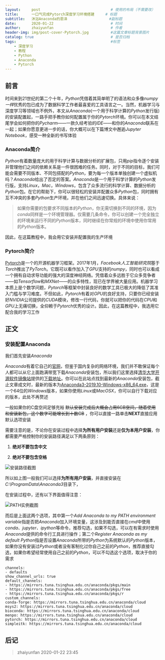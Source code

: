 ```yaml
---
layout:     post                                # 使用的布局（不需要改）
title:      一口气完成Pytorch深度学习环境搭建     # 标题 
subtitle:   沐浴Anaconda的恩泽                   #副标题
date:       2020-01-22                          # 时间
author:     zhaiyunfan                          # 作者
header-img: img/post-cover-Pytorch.jpg          #这篇文章标题背景图片
catalog: true                                   # 是否归档
tags:                                           #标签
    - 深度学习
    - 教程
    - Python
    - Anaconda
    - Pytorch
---
```

## 前言

时间来到21世纪的第二个十年，*Python*凭借着其简单明了的语法和众多像*numpy一样*优秀的包已成为了数据科学工作者最喜爱的工具语言之一。当然，机器学习与深度学习等领域也不例外，本文从*Anaconda*(一个用于科学计算的*Python*发行版)的安装配置起，一路手把手教你如何配置属于你的*Pytorch*环境。你可以在本文结尾学会如何把你的*Pycharm*——一款久经考验的*IDE*——和你的*Anaconda*联系在一起；如果你愿意更进一步的话，你大概可以在下篇博文中邂逅*Jupyter Notebook*，感受一种全新的书写体验

### Anaconda简介

*Python*有着数量庞大的用于科学计算与数据分析的扩展包，只用*pip*指令逐个安装并管理他们之间的依赖关系是一件很困难的任务。同时，对于不同的目标，我们可能会需要不同版本、不同包搭配的*Python*，要为每一个版本单独创建一个虚拟机吗？*Anaconda*给出了否定的答案。*Anaconda*是一个用于科学计算的*Python*发行版，支持*Linux*，*Mac*，*Windows*，包含了众多流行的科学计算、数据分析的*Python*包。在它的帮助下，你可以很轻松的安装并配置众多*Python*包，同时拥有互不冲突的多套*Python*生产环境，并在他们之间迅速切换。具体来说：

>如果你需要的包要求不同版本的*Python*，你无需切换到不同的环境，因为*conda*同样是一个环境管理器。仅需要几条命令，你可以创建一个完全独立的环境来运行不同的*Python*版本，同时继续在你常规的环境中使用你常用的*Python*版本。

因此，在这篇教程中，我会用它安装并配置我的生产环境

### Pytorch简介

[Pytorch](https://pytorch.org/)是一个的开源机器学习框架。2017年1月，*Facebook人工智能研究院*基于*Torch*推出了*PyTorch*。它既可以看作加入了*GPU*支持的*numpy*，同时也可以看成一个拥有自动求导功能的强大的深度神经网络。凭借着众多远胜于它众多竞争者——如*Tensorflow*和*MXNet*——的众多特性，现已在学界被大量应用。机器学习本质上是个数学问题，*Pytorch*等框架中封装良好的数学工具已极大的降低了其准入门槛与学习难度。不但如此，*Pytorch*有着对*GPU*的良好支持，只要你已经安装好*NVIDIA*公司提供的*CUDA*模块，修改一行代码，你就可以把你的代码在*CPU*和*GPU*上无痛切换，全仰赖于*Pytorch*优秀的设计。因此，在这篇教程中，我选用它配合我的学习工作

## 正文

### 安装配置Anaconda

我们首先安装*Anaconda*

*Anaconda*有着它自己的[官网](https://www.anaconda.com/)，但鉴于国内复杂的网络环境，我们并不敢保证每个人都可以从它上面跑满带宽下载*Anaconda*安装包，所以我们这里选择[清华大学开源软件镜像站](https://mirror.tuna.tsinghua.edu.cn/)提供的[下载地址](https://mirrors.tuna.tsinghua.edu.cn/anaconda/archive/)。你可以在此站点找到最新的*Anaconda*安装包，截止文章成文时，最新的版本为[Anaconda3-2019.10-Windows-x86_64.exe](https://mirrors.tuna.tsinghua.edu.cn/anaconda/archive/Anaconda3-2019.10-Windows-x86_64.exe)，这是一个64位的*Windows*版本，如果你使用*Linux*或*MacOSX*，你可以自行下载对应的版本，此处不再赘述

一般如果你的C盘空间足够充裕 ~~默认安装完成后大概会占用6GB空间，随着使用和安装新包，这个数字可能增长到十数GB~~ ，你可以直接一路单击**NEXT**直接应用默认选项安装

需要注意的是，不论你在安装过程中选择**为所有用户安装**还是**仅为本用户安装**，你都需要严格控制你的安装路径满足以下两条原则：

1. **绝对不要包含中文**

2. **绝对不要包含空格**

![安装路径截图](http://123.57.11.126/sym/49c4caf1be5c2acdc6556918cfe435584d339df005cb0d5982186a9a56a16176.jpg)

所以如上图一般我们可以选择**为所有用户安装**，并直接安装在*C:\ProgramData\Anaconda3*目录下，

在安装过程中，还有以下界面值得注意：

![PATH实例截图](http://123.57.11.126/sym/eb37df49f90d7e0b908cc3b31e73f9466d5de31e1b28c5dffbec57976acebf3e.jpg)

而后是上面这两个选项，其中第一个*Add Anaconda to my PATH environment variable*指是否把*Anaconda*加入环境变量，这涉及到能否直接在*cmd*中使用*conda、jupyter、ipython*等命令，推荐勾选，如果不勾选，可以在有需求时使用*Anaconda*提供的命令行工具进行操作；第二个*Register Anaconda as my default Python*指是否设置*Anaconda*所带的*Python*为系统默认的*Python*版本，如果你没有安装过*Python*或者没有客制化过你自己之前的*Python*，推荐直接勾选，如果你希望经常使用自己之前的*Python*，可以不勾选这个选项，取决于你的需求

    channels:
    - defaults
    show_channel_urls: true
    default_channels:
    - https://mirrors.tuna.tsinghua.edu.cn/anaconda/pkgs/main
    - https://mirrors.tuna.tsinghua.edu.cn/anaconda/pkgs/free
    - https://mirrors.tuna.tsinghua.edu.cn/anaconda/pkgs/r
    custom_channels:
    conda-forge: https://mirrors.tuna.tsinghua.edu.cn/anaconda/cloud
    msys2: https://mirrors.tuna.tsinghua.edu.cn/anaconda/cloud
    bioconda: https://mirrors.tuna.tsinghua.edu.cn/anaconda/cloud
    menpo: https://mirrors.tuna.tsinghua.edu.cn/anaconda/cloud
    pytorch: https://mirrors.tuna.tsinghua.edu.cn/anaconda/cloud
    simpleitk: https://mirrors.tuna.tsinghua.edu.cn/anaconda/cloud

## 后记

>zhaiyunfan 2020-01-22 23:45

